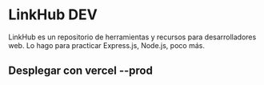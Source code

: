 # LinkHub DEV

LinkHub es un repositorio de herramientas y recursos para desarrolladores web.
Lo hago para practicar Express.js, Node.js, poco más.

## Desplegar con vercel --prod